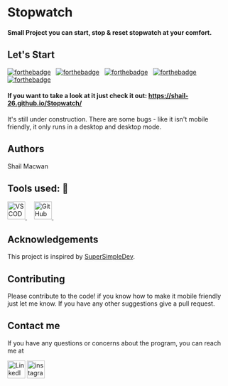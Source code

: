 # Stopwatch
#### Small Project you can start, stop & reset stopwatch at your comfort.
## Let's Start
[![forthebadge](https://forthebadge.com/images/badges/built-with-love.svg)](#) &nbsp;
[![forthebadge](https://forthebadge.com/images/badges/uses-html.svg)](#) &nbsp;
[![forthebadge](https://forthebadge.com/images/badges/uses-css.svg)](#) &nbsp;
[![forthebadge](https://forthebadge.com/images/badges/uses-js.svg)](#) &nbsp;
[![forthebadge](https://forthebadge.com/images/badges/open-source.svg)](#) &nbsp;

#### If you want to take a look at it just check it out: https://shail-26.github.io/Stopwatch/

It's still under construction.
There are some bugs - like it isn't mobile friendly, it only runs in a desktop and desktop mode.

## Authors
Shail Macwan

## Tools used:  🔧

<p align="left">
    <a href="https://code.visualstudio.com/" target="_blank" rel="noreferrer">  <img src="https://upload.wikimedia.org/wikipedia/commons/9/9a/Visual_Studio_Code_1.35_icon.svg" alt="VSCODE" width="40" height="40"/> </a> &nbsp; &nbsp;
    <a href="https://github.com/" target="_blank" rel="noreferrer">  <img src="https://www.vectorlogo.zone/logos/github/github-icon.svg" alt="GitHub" width="40" height="40"/> </a> &nbsp; &nbsp;
</p>

## Acknowledgements
This project is inspired by <a href="https://github.com/SuperSimpleDev">SuperSimpleDev</a>. 

## Contributing
Please contribute to the code! if you know how to make it mobile friendly just let me know.
If you have any other suggestions give a pull request.

## Contact me
If you have any questions or concerns about the program, you can reach me at
<br />

<a href="https://www.linkedin.com/in/shail-macwan/"><img src="https://www.vectorlogo.zone/logos/linkedin/linkedin-icon.svg" alt="LinkedIn" width="40" height="40"></a> <a href="https://www.instagram.com/_https.shail/"><img src="https://upload.wikimedia.org/wikipedia/commons/e/e7/Instagram_logo_2016.svg" alt="instagram" width="40" height="40"></a> 
